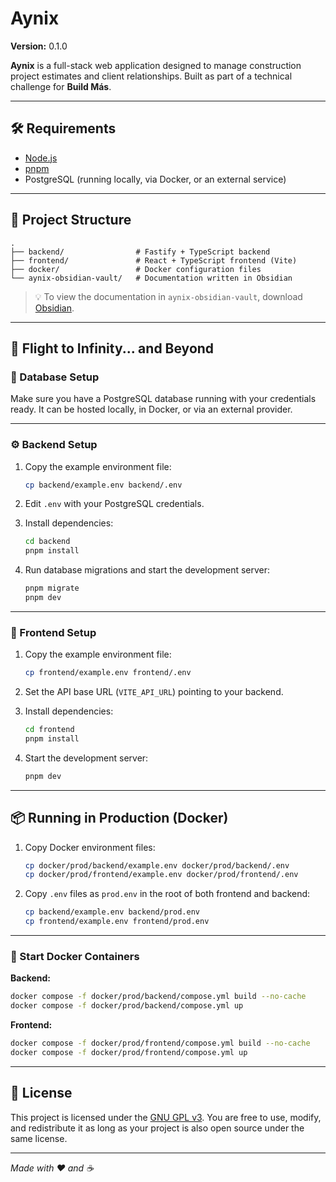 # Aynix

**Version:** 0.1.0

**Aynix** is a full-stack web application designed to manage construction project estimates and client relationships. Built as part of a technical challenge for **Build Más**.

---

## 🛠 Requirements

- [Node.js](https://nodejs.org/en/download)
- [pnpm](https://pnpm.io/installation#using-corepack)
- PostgreSQL (running locally, via Docker, or an external service)

---

## 📁 Project Structure

```
.
├── backend/                # Fastify + TypeScript backend
├── frontend/               # React + TypeScript frontend (Vite)
├── docker/                 # Docker configuration files
└── aynix-obsidian-vault/   # Documentation written in Obsidian
```

> 💡 To view the documentation in `aynix-obsidian-vault`, download [Obsidian](https://obsidian.md/download).

---

## 🚀 Flight to Infinity... and Beyond

### 🔗 Database Setup

Make sure you have a PostgreSQL database running with your credentials ready. It can be hosted locally, in Docker, or via an external provider.

---

### ⚙️ Backend Setup

1. Copy the example environment file:

   ```bash
   cp backend/example.env backend/.env
   ```

2. Edit `.env` with your PostgreSQL credentials.

3. Install dependencies:

   ```bash
   cd backend
   pnpm install
   ```

4. Run database migrations and start the development server:

   ```bash
   pnpm migrate
   pnpm dev
   ```

---

### 🎨 Frontend Setup

1. Copy the example environment file:

   ```bash
   cp frontend/example.env frontend/.env
   ```

2. Set the API base URL (`VITE_API_URL`) pointing to your backend.

3. Install dependencies:

   ```bash
   cd frontend
   pnpm install
   ```

4. Start the development server:

   ```bash
   pnpm dev
   ```

---

## 📦 Running in Production (Docker)

1. Copy Docker environment files:

   ```bash
   cp docker/prod/backend/example.env docker/prod/backend/.env
   cp docker/prod/frontend/example.env docker/prod/frontend/.env
   ```

2. Copy `.env` files as `prod.env` in the root of both frontend and backend:

   ```bash
   cp backend/example.env backend/prod.env
   cp frontend/example.env frontend/prod.env
   ```

---

### 🐳 Start Docker Containers

**Backend:**

```bash
docker compose -f docker/prod/backend/compose.yml build --no-cache
docker compose -f docker/prod/backend/compose.yml up
```

**Frontend:**

```bash
docker compose -f docker/prod/frontend/compose.yml build --no-cache
docker compose -f docker/prod/frontend/compose.yml up
```

---

## 📜 License

This project is licensed under the [GNU GPL v3](LICENSE). You are free to use, modify, and redistribute it as long as your project is also open source under the same license.

---

_Made with ❤️ and ☕_
